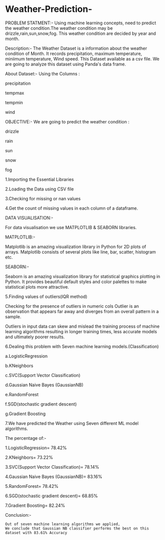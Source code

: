 # Weather-Prediction-

PROBLEM STATMENT:- Using machine learning concepts, need to predict the weather condition.The weather condition may be drizzle,rain,sun,snow,fog. This weather condition are decided by year and month.

Description:- The Weather Dataset is a information about the weather condition of Month. It records precipitation, maximum temperature, miniimum temperature, Wind speed. This Dataset available as a csv file. We are going to analyze this dataset using Panda's data frame.

About Dataset:- Using the Columns :

precipitation

tempmax

tempmin

wind



OBJECTIVE:- We are going to predict the weather condition :

drizzle

rain

sun

snow

fog



1.Importing the Essential Libraries

2.Loading the Data using CSV file

3.Checking for missing or nan values

4.Get the count of missing values in each column of a dataframe.



DATA VISUALISATION:-

For data visualisation we use MATPLOTLIB & SEABORN libraries.

MATPLOTLIB:-

Matplotlib is an amazing visualization library in Python for 2D plots of arrays.
Matplotlib consists of several plots like line, bar, scatter, histogram etc.

SEABORN:-

Seaborn is an amazing visualization library for statistical graphics plotting in Python.
It provides beautiful default styles and color palettes to make statistical plots more attractive.

5.Finding values of outliers(IQR method)

Checking for the presence of outliers in numeric cols
Outlier is an observation that appears far away and diverges from an overall pattern in a sample.

Outliers in input data can skew and mislead the training process of machine learning algorithms resulting in longer training times, less accurate models and ultimately 
poorer results.



6.Dealing this problem with Seven machine learning models.(Classification)

  a.LogisticRegression

  b.KNeighbors
  
  c.SVC(Support Vector Classification)
  
  d.Gaussian Naive Bayes (GaussianNB)
  
  e.RandomForest
  
  f.SGD(stochastic gradient descent)
  
  g.Gradient Boosting


7.We have predicted the Weather using Seven different ML model algorithms. 

The percentage of:-

1.LogisticRegression= 78.42%

2.KNeighbors= 73.22%

3.SVC(Support Vector Classification)= 78.14%

4.Gaussian Naive Bayes (GaussianNB)= 83.16%

5.RandomForest= 78.42%

6.SGD(stochastic gradient descent)= 68.85%

7.Gradient Boosting= 82.24%



Conclusion:-
    
    Out of seven machine learning algorithms we applied, 
    We conclude that Gaussian NB classifier performs the best on this dataset with 83.61% Accuracy

